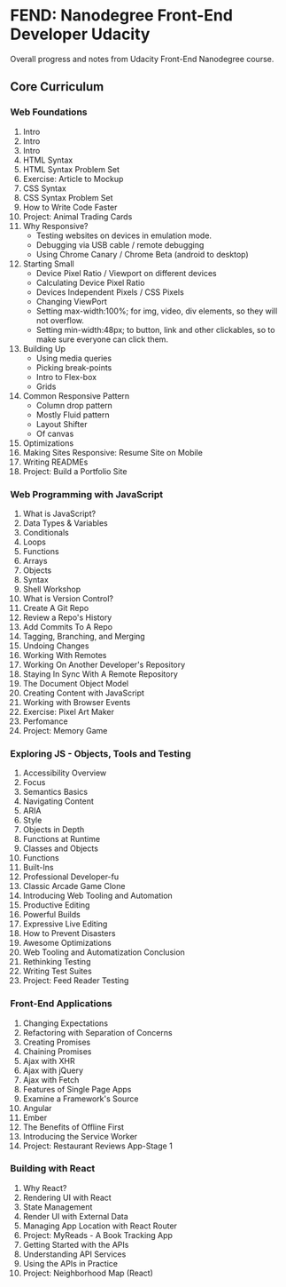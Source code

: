 # FEND: Nanodegree Front-End Developer Udacity
Overall progress and notes from Udacity Front-End Nanodegree course.

## Core Curriculum


### Web Foundations
1. Intro
2. Intro
3. Intro
4. HTML Syntax
5. HTML Syntax Problem Set
6. Exercise: Article to Mockup
7. CSS Syntax
8. CSS Syntax Problem Set
9. How to Write Code Faster
10. Project: Animal Trading Cards
11. Why Responsive?
    - Testing websites on devices in emulation mode. 
    - Debugging via USB cable / remote debugging
    - Using Chrome Canary / Chrome Beta (android to desktop)
12. Starting Small
    - Device Pixel Ratio / Viewport on different devices
    - Calculating Device Pixel Ratio
    - Devices Independent Pixels / CSS Pixels
    - Changing ViewPort <meta name="viewport" content="width=device-width, initial-scale=1.0">
    - Setting max-width:100%; for img, video, div elements, so they will not overflow. 
    - Setting min-width:48px; to button, link and other clickables, so to make sure everyone can click them.
13. Building Up
    - Using media queries
    - Picking break-points
    - Intro to Flex-box
    - Grids
14. Common Responsive Pattern
    - Column drop pattern
    - Mostly Fluid pattern
    - Layout Shifter
    - Of canvas
15. Optimizations
16. Making Sites Responsive: Resume Site on Mobile
17. Writing READMEs
18. Project: Build a Portfolio Site


### Web Programming with JavaScript
1. What is JavaScript?
2. Data Types & Variables
3. Conditionals
4. Loops
5. Functions
6. Arrays
7. Objects
8. Syntax
9. Shell Workshop
10. What is Version Control?
11. Create A Git Repo
12. Review a Repo's History
13. Add Commits To A Repo
14. Tagging, Branching, and Merging
15. Undoing Changes
16. Working With Remotes
17. Working On Another Developer's Repository
18. Staying In Sync With A Remote Repository
19. The Document Object Model
20. Creating Content with JavaScript
21. Working with Browser Events
22. Exercise: Pixel Art Maker
23. Perfomance
24. Project: Memory Game


### Exploring JS - Objects, Tools and Testing
1. Accessibility Overview
2. Focus
3. Semantics Basics
4. Navigating Content
5. ARIA
6. Style
7. Objects in Depth
8. Functions at Runtime
9. Classes and Objects
10. Functions
11. Built-Ins
12. Professional Developer-fu
13. Classic Arcade Game Clone
14. Introducing Web Tooling and Automation
15. Productive Editing
16. Powerful Builds
17. Expressive Live Editing
18. How to Prevent Disasters
19. Awesome Optimizations
20. Web Tooling and Automatization Conclusion
21. Rethinking Testing
22. Writing Test Suites
23. Project: Feed Reader Testing


### Front-End Applications
1. Changing Expectations
2. Refactoring with Separation of Concerns
3. Creating Promises
4. Chaining Promises
5. Ajax with XHR
6. Ajax with jQuery
7. Ajax with Fetch
8. Features of Single Page Apps
9. Examine a Framework's Source
10. Angular
11. Ember
12. The Benefits of Offline First
13. Introducing the Service Worker
14. Project: Restaurant Reviews App-Stage 1


### Building with React
1. Why React? 
2. Rendering UI with React
3. State Management
4. Render UI with External Data
5. Managing App Location with React Router
6. Project: MyReads - A Book Tracking App
7. Getting Started with the APIs
8. Understanding API Services
9. Using the APIs in Practice
10. Project: Neighborhood Map (React)

